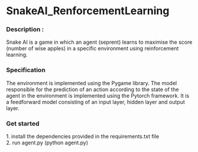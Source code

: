 # SnakeAI_RenforcementLearning

<h3> Description :</h3>
Snake AI is a game in which an agent (seprent) learns to maximise the score (number of wise apples) in a specific environment using reinforcement learning.

<h3> Specification </h3>
The environment is implemented using the Pygame library. The model responsible for the prediction of an action according to the state of the agent in the environment is implemented using the Pytorch framework. It is a feedforward model consisting of an input layer, hidden layer and output layer.

<h3> Get started </h3>
1. install the dependencies provided in the requirements.txt file
<br>
2. run agent.py (python agent.py)

